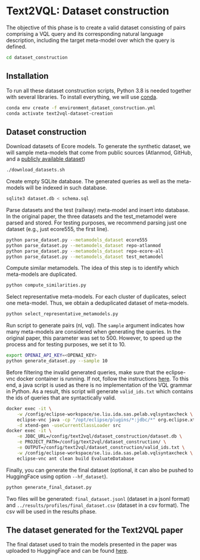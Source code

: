 # Text2VQL: Dataset construction

The objective of this phase is to create a valid dataset consisting of pairs comprising a VQL 
query and its corresponding natural language description, 
including the target meta-model over which  the query is defined.
```bash
cd dataset_construction
```

## Installation

To run all these dataset construction scripts, Python 3.8 is needed together with several libraries.
To install everything, we will use [conda](https://docs.anaconda.com/free/miniconda/).
```bash
conda env create -f environment_dataset_construction.yml
conda activate text2vql-dataset-creation
```

## Dataset construction

Download datasets of Ecore models. To generate the synthetic dataset, we will sample meta-models that come from
public sources (Atlanmod, GitHub, and a [publicly available dataset](https://zenodo.org/records/2585432))

```bash
./download_datasets.sh
```

Create empty SQLite database. The generated queries as well as the meta-models will be indexed in such database.

```bash
sqlite3 dataset.db < schema.sql
```

Parse datasets and the test (railway) meta-model and insert into database. In the original paper, 
the three datasets and the test_metamodel were parsed and stored. For testing purposes, we recommend parsing just one 
dataset (e.g., just ecore555, the first line).

```bash
python parse_dataset.py --metamodels_dataset ecore555
python parse_dataset.py --metamodels_dataset repo-atlanmod
python parse_dataset.py --metamodels_dataset repo-ecore-all
python parse_dataset.py --metamodels_dataset test_metamodel
```

Compute similar metamodels. The idea of this step is to identify which meta-models are duplicated.

```bash
python compute_similarities.py
```

Select representative meta-models. For each cluster of duplicates, select one meta-model. Thus, we obtain
a deduplicated dataset of meta-models.

```bash
python select_representative_metamodels.py
```

Run script to generate pairs (nl, vql). The `sample` argument indicates how many meta-models are considered
when generating the queries. In the original paper, this parameter was set to 500. However, to speed up the process and for
testing purposes, we set it to 10.

```bash
export OPENAI_API_KEY=<OPENAI_KEY>
python generate_dataset.py --sample 10
```

Before filtering the invalid generated queries, make sure that the eclipse-vnc docker container is running. 
If not, follow the instructions [here](../eclipse-rdp/README.md). To this end, a java script is used as there is no implementation
of the VQL grammar in Python. As a result, this script will generate `valid_ids.txt` which contains the ids of queries that are syntactically valid.

```bash
docker exec -it \
    -w /config/eclipse-workspace/se.liu.ida.sas.pelab.vqlsyntaxcheck \
    eclipse-vnc java -cp "/opt/eclipse/plugins/*:jdbc/*" org.eclipse.xtend.core.compiler.batch.Main \
    -d xtend-gen -useCurrentClassLoader src
docker exec -it \
    -e JDBC_URL=/config/text2vql/dataset_construction/dataset.db \
    -e PROJECT_PATH=/config/text2vql/dataset_construction/ \
    -e OUTPUT=/config/text2vql/dataset_construction/valid_ids.txt \
    -w /config/eclipse-workspace/se.liu.ida.sas.pelab.vqlsyntaxcheck \
    eclipse-vnc ant clean build EvaluateDatabase
```

Finally, you can generate the final dataset (optional, it can also be pushed to HuggingFace using option `--hf_dataset`).

```bash
python generate_final_dataset.py
```

Two files will be generated: `final_dataset.jsonl` (dataset in a jsonl format) and 
`../results/profiles/final_dataset.csv` (dataset in a csv format). The csv will be used in the results phase.


## The dataset generated for the Text2VQL paper

The final dataset used to train the models presented in the paper was uploaded to HuggingFace 
and can be found [here](https://huggingface.co/datasets/PELAB-LiU/Text2VQL).




